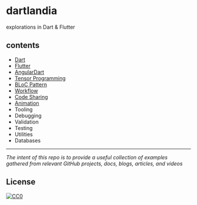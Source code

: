# dartlandia
explorations in Dart & Flutter

## contents

- [Dart](dart)
- [Flutter](flutter)
- [AngularDart](angular-dart)
- [Tensor Programming](tensor)
- [BLoC Pattern](bloc)
- [Workflow](workflow)
- [Code Sharing](code-sharing)
- [Animation](animation)
- Tooling
- Debugging
- Validation
- Testing
- Utilities
- Databases

---
_The intent of this repo is to provide a useful collection of examples gathered from relevant GitHub projects, docs, blogs, articles, and videos_

## License

[![CC0](https://i.creativecommons.org/p/zero/1.0/88x31.png)](https://creativecommons.org/publicdomain/zero/1.0/)